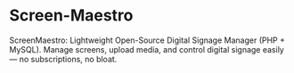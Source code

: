 # Screen-Maestro
ScreenMaestro: Lightweight Open-Source Digital Signage Manager (PHP + MySQL).  Manage screens, upload media, and control digital signage easily — no subscriptions, no bloat.
